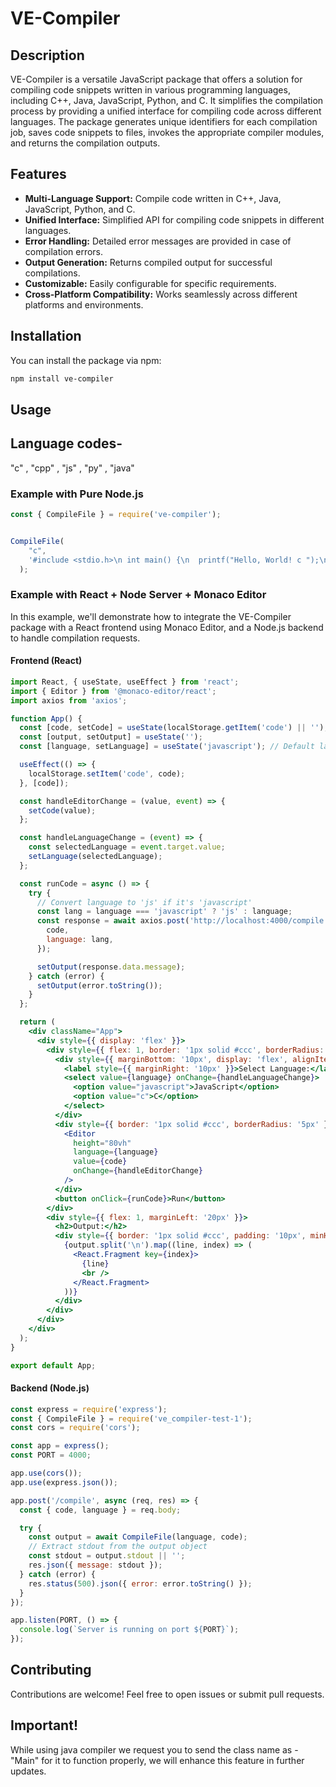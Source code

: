 # VE-Compiler

## Description

VE-Compiler is a versatile JavaScript package that offers a solution for compiling code snippets written in various programming languages, including C++, Java, JavaScript, Python, and C. It simplifies the compilation process by providing a unified interface for compiling code across different languages. The package generates unique identifiers for each compilation job, saves code snippets to files, invokes the appropriate compiler modules, and returns the compilation outputs.

## Features

- **Multi-Language Support:** Compile code written in C++, Java, JavaScript, Python, and C.
- **Unified Interface:** Simplified API for compiling code snippets in different languages.
- **Error Handling:** Detailed error messages are provided in case of compilation errors.
- **Output Generation:** Returns compiled output for successful compilations.
- **Customizable:** Easily configurable for specific requirements.
- **Cross-Platform Compatibility:** Works seamlessly across different platforms and environments.

## Installation

You can install the package via npm:

```bash
npm install ve-compiler
```

## Usage

## Language codes-
"c" , "cpp" , "js" , "py" , "java"

### Example with Pure Node.js

```javascript
const { CompileFile } = require('ve-compiler');


CompileFile(
    "c",
    '#include <stdio.h>\n int main() {\n  printf("Hello, World! c ");\n  return 0;\n}'
  );
```

### Example with React + Node Server + Monaco Editor

In this example, we'll demonstrate how to integrate the VE-Compiler package with a React frontend using Monaco Editor, and a Node.js backend to handle compilation requests.

#### Frontend (React)

```jsx
import React, { useState, useEffect } from 'react';
import { Editor } from '@monaco-editor/react';
import axios from 'axios';

function App() {
  const [code, setCode] = useState(localStorage.getItem('code') || '');
  const [output, setOutput] = useState('');
  const [language, setLanguage] = useState('javascript'); // Default language

  useEffect(() => {
    localStorage.setItem('code', code);
  }, [code]);

  const handleEditorChange = (value, event) => {
    setCode(value);
  };

  const handleLanguageChange = (event) => {
    const selectedLanguage = event.target.value;
    setLanguage(selectedLanguage);
  };

  const runCode = async () => {
    try {
      // Convert language to 'js' if it's 'javascript'
      const lang = language === 'javascript' ? 'js' : language;
      const response = await axios.post('http://localhost:4000/compile', {
        code,
        language: lang,
      });

      setOutput(response.data.message);
    } catch (error) {
      setOutput(error.toString());
    }
  };

  return (
    <div className="App">
      <div style={{ display: 'flex' }}>
        <div style={{ flex: 1, border: '1px solid #ccc', borderRadius: '5px', padding: '10px' }}>
          <div style={{ marginBottom: '10px', display: 'flex', alignItems: 'center' }}>
            <label style={{ marginRight: '10px' }}>Select Language:</label>
            <select value={language} onChange={handleLanguageChange}>
              <option value="javascript">JavaScript</option>
              <option value="c">C</option>
            </select>
          </div>
          <div style={{ border: '1px solid #ccc', borderRadius: '5px' }}>
            <Editor
              height="80vh"
              language={language}
              value={code}
              onChange={handleEditorChange}
            />
          </div>
          <button onClick={runCode}>Run</button>
        </div>
        <div style={{ flex: 1, marginLeft: '20px' }}>
          <h2>Output:</h2>
          <div style={{ border: '1px solid #ccc', padding: '10px', minHeight: '80vh' }}>
            {output.split('\n').map((line, index) => (
              <React.Fragment key={index}>
                {line}
                <br />
              </React.Fragment>
            ))}
          </div>
        </div>
      </div>
    </div>
  );
}

export default App;
```

#### Backend (Node.js)

```javascript
const express = require('express');
const { CompileFile } = require('ve_compiler-test-1');
const cors = require('cors');

const app = express();
const PORT = 4000;

app.use(cors());
app.use(express.json());

app.post('/compile', async (req, res) => {
  const { code, language } = req.body;

  try {
    const output = await CompileFile(language, code);
    // Extract stdout from the output object
    const stdout = output.stdout || '';
    res.json({ message: stdout });
  } catch (error) {
    res.status(500).json({ error: error.toString() });
  }
});

app.listen(PORT, () => {
  console.log(`Server is running on port ${PORT}`);
});

```

## Contributing

Contributions are welcome! Feel free to open issues or submit pull requests.

## Important!

While using java compiler we request you to send the class name as - "Main" for it to function properly, we will enhance this feature in further updates.
